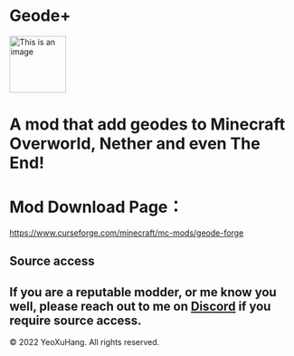 # Geode+

<img alt="This is an image" height="100" src="https://github.com/YeoXuHang/Geode/blob/master/src/main/resources/logo.png" width="100"/>



# A mod that add geodes to Minecraft Overworld, Nether and even The End!


# Mod Download Page：
https://www.curseforge.com/minecraft/mc-mods/geode-forge






## Source access

If you are a reputable modder, or me know you well, please reach out to me on [Discord](https://discord.gg/Ephgb4cGsN) if you require source access.
-----------------

© 2022 YeoXuHang. All rights reserved.
